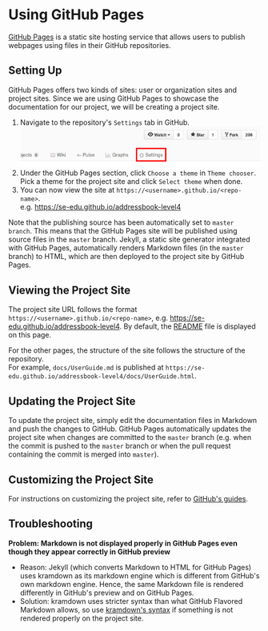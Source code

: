 # Using GitHub Pages

[GitHub Pages](https://pages.github.com/) is a static site hosting service that allows users to publish
webpages using files in their GitHub repositories.

## Setting Up

GitHub Pages offers two kinds of sites: user or organization sites and project sites.
Since we are using GitHub Pages to showcase the documentation for our project, we will be creating a project site.

 1. Navigate to the repository's `Settings` tab in GitHub. <br>
    <img src="images/github_repo_settings.png" width="600">
 1. Under the GitHub Pages section, click `Choose a theme` in `Theme chooser`. Pick a theme for the
    project site and click `Select theme` when done.
 1. You can now view the site at `https://<username>.github.io/<repo-name>`. <br>
    e.g. https://se-edu.github.io/addressbook-level4

Note that the publishing source has been automatically set to `master branch`.
This means that the GitHub Pages site will be published using source files in the `master` branch.
Jekyll, a static site generator integrated with GitHub Pages, automatically renders Markdown files
(in the `master` branch) to HTML, which are then deployed to the project site by GitHub Pages.

## Viewing the Project Site

The project site URL follows the format `https://<username>.github.io/<repo-name>`,
e.g. https://se-edu.github.io/addressbook-level4.
By default, the [README](../README.md) file is displayed on this page.

For the other pages, the structure of the site follows the structure of the repository. <br>
For example, `docs/UserGuide.md` is published at `https://se-edu.github.io/addressbook-level4/docs/UserGuide.html`.

## Updating the Project Site

To update the project site, simply edit the documentation files in Markdown and push the changes to GitHub.
GitHub Pages automatically updates the project site when changes are committed to the `master` branch
(e.g. when the commit is pushed to the `master` branch or when the pull request containing the commit is
merged into `master`).

## Customizing the Project Site

For instructions on customizing the project site, refer to [GitHub's guides](https://help.github.com/categories/customizing-github-pages/).

## Troubleshooting

 **Problem: Markdown is not displayed properly in GitHub Pages even though they appear correctly in GitHub preview**

 * Reason: Jekyll (which converts Markdown to HTML for GitHub Pages) uses kramdown as its markdown engine which
   is different from GitHub's own markdown engine. Hence, the same Markdown file is rendered differently in
   GitHub's preview and on GitHub Pages.
 * Solution: kramdown uses stricter syntax than what GitHub Flavored Markdown allows, so use
   [kramdown's syntax](https://kramdown.gettalong.org/parser/gfm.html) if something is not rendered properly
   on the project site.
